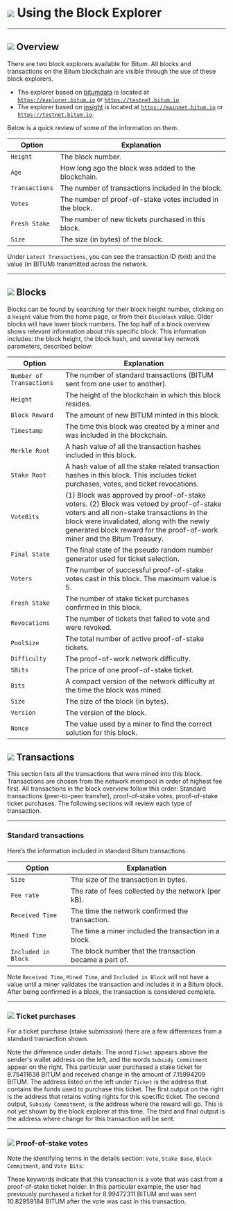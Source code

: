 # <img class="bitum-icon" src="/img/bitum-icons/BlockExplorer.svg" /> Using the Block Explorer

---

## <img class="bitum-icon" src="/img/bitum-icons/Info.svg" /> Overview

There are two block explorers available for Bitum. All blocks and transactions on the Bitum blockchain
are visible through the use of these block explorers.

* The explorer based on 
[bitumdata](https://github.com/bitum-project/bitumdata) is located at
[`https://explorer.bitum.io`](https://explorer.bitum.io) or
[`https://testnet.bitum.io`](https://testnet.bitum.io).
* The explorer based on
[insight](https://github.com/bitpay/insight-ui) is located at
[`https://mainnet.bitum.io`](https://mainnet.bitum.io) or 
[`https://testnet.bitum.io`](https://testnet.bitum.io).

Below is a quick review of some of the information on them.

Option         | Explanation
---            | ---
`Height`       | The block number.
`Age`          | How long ago the block was added to the blockchain.
`Transactions` | The number of transactions included in the block.
`Votes`        | The number of proof-of-stake votes included in the block.
`Fresh Stake`  | The number of new tickets purchased in this block.
`Size`         | The size (in bytes) of the block.

Under `Latest Transactions`, you can see the transaction ID (txid) and
the value (in BITUM) transmitted across the network.

---

## <img class="bitum-icon" src="/img/bitum-icons/Blocks.svg" /> Blocks

Blocks can be found by searching for their block height number,
clicking on a `Height` value from the home page, or from their
`BlockHash` value. Older blocks will have lower block numbers. The top
half of a block overview shows relevant information about this
specific block. This information includes: the block height, the block
hash, and several key network parameters, described below:

Option                   | Explanation
---                      | ---
`Number of Transactions` | The number of standard transactions (BITUM sent from one user to another).
`Height`                 | The height of the blockchain in which this block resides.
`Block Reward`           | The amount of new BITUM minted in this block.
`Timestamp`              | The time this block was created by a miner and was included in the blockchain.
`Merkle Root`            | A hash value of all the transaction hashes included in this block.
`Stake Root`             | A hash value of all the stake related transaction hashes in this block. This includes ticket purchases, votes, and ticket revocations.
`VoteBits`               | (1) Block was approved by proof-of-stake voters. (2) Block was vetoed by proof-of-stake voters and all non-stake transactions in the block were invalidated, along with the newly generated block reward for the proof-of-work miner and the Bitum Treasury.
`Final State`            | The final state of the pseudo random number generator used for ticket selection.
`Voters`                 | The number of successful proof-of-stake votes cast in this block. The maximum value is 5.
`Fresh Stake`            | The number of stake ticket purchases confirmed in this block.
`Revocations`            | The number of tickets that failed to vote and were revoked.
`PoolSize`               | The total number of active proof-of-stake tickets.
`Difficulty`             | The proof-of-work network difficulty.
`SBits`                  | The price of one proof-of-stake ticket.
`Bits`                   | A compact version of the network difficulty at the time the block was mined.
`Size`                   | The size of the block (in bytes).
`Version`                | The version of the block.
`Nonce`                  | The value used by a miner to find the correct solution for this block.

## <img class="bitum-icon" src="/img/bitum-icons/Transactions.svg" /> Transactions

This section lists all the transactions that were mined into this
block. Transactions are chosen from the network mempool in order of
highest fee first. All transactions in the block overview follow this
order: Standard transactions (peer-to-peer transfer), proof-of-stake
votes, proof-of-stake ticket purchases. The following sections will
review each type of transaction.

---

### Standard transactions

Here’s the information included in standard Bitum transactions.

Option              | Explanation
---                 | ---
`Size`              | The size of the transaction in bytes.
`Fee rate`          | The rate of fees collected by the network (per kB).
`Received Time`     | The time the network confirmed the transaction.
`Mined Time`        | The time a miner included the transaction in a block.
`Included in Block` | The block number that the transaction became a part of.

Note `Received Time`, `Mined Time`, and `Included in Block` will not have a value until a miner validates the transaction and includes it in a Bitum block. After being confirmed in a block, the transaction is considered complete.


---

### <img class="bitum-icon" src="/img/bitum-icons/TicketLive.svg" /> Ticket purchases

For a ticket purchase (stake submission) there are a few differences
from a standard transaction shown.

Note the difference under details: The word `Ticket` appears above the
sender's wallet address on the left, and the words `Subsidy
Commitment` appear on the right. This particular user purchased a
stake ticket for 8.75411638 BITUM and received change in the amount
of 7.15994209 BITUM. The address listed on the left under `Ticket` is
the address that contains the funds used to purchase this
ticket. The first output on the right is the address that retains
voting rights for this specific ticket. The second output, `Subsidy
Commitment`, is the address where the reward will go. This is not yet
shown by the block explorer at this time. The third and final output
is the address where change for this transaction will be sent.

---

### <img class="bitum-icon" src="/img/bitum-icons/TicketVoted.svg" /> Proof-of-stake votes

Note the identifying terms in the details section: `Vote`, `Stake
Base`, `Block Commitment`, and `Vote Bits`:

These keywords indicate that this transaction is a vote that was cast
from a proof-of-stake ticket holder. In this particular example, the
user had previously purchased a ticket for 8.99472311 BITUM and was
sent 10.82959184 BITUM after the vote was cast in this transaction.
